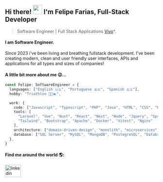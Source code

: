 <!-- <p align="center">
  <span>
    <img align="center" width="510" src="banners/programming-banner.svg" />
  </a>
  <span>
    <img align="center" width="350" src="banners/demon-guts.gif"/>
  </a>
</p> -->

<!-- <div align="center">

![](https://raw.githubusercontent.com/wnqueiroz/wnqueiroz/output/github-contribution-grid-snake.svg)

</div> -->
## Hi there! <img src="https://raw.githubusercontent.com/iampavangandhi/iampavangandhi/master/gifs/Hi.gif" width="30px"> I'm Felipe Farias, Full-Stack Developer </h2>

> Software Engineer | Full Stack Applications [Vivo](https://vivo.com.br/para-voce/)*.

#### I am Software Engineer.
Since 2023 i've been living and breathing fullstack development. I've been creating modern, clean and user friendly user interfaces, APIs and applications for all types and sizes of companies!

#### A little bit more about me 😉... 
```typescript
const Felipe: SoftwareEngineer = {
  languages: ["English 🇺🇸", "Portuguese 🇧🇷", "Spanish 🇪🇸"],
  hobby: "Triathlon 🚴🏃🏊",
  
  work: {
    code: ["Javascript", "Typescript", "PHP", "Java", "HTML", "CSS", "Python", "C#"],
    tools: [
      "Laravel", "Vue", "Nuxt", "React", "Next", "Node", "Jquery", "Spring Boot",
      "Tailwind", "Bootstrap", "Apache", "Docker", "Vitest", "Nginx"
    ],
    architecture: ["domain-driven-design", "monolith", "microservices", "design system pattern"],
    database: ["SQL Server", "MySQL", "MongoDB", "PostegreSQL", "Databricks"],
  },
}
```

#### Find me around the world 🌎:

<a href="https://www.linkedin.com/in/felipefvdev" target="_blank">
  <img src="https://raw.githubusercontent.com/maurodesouza/profile-readme-generator/master/src/assets/icons/social/linkedin/default.svg" width="52" height="40" alt="linkedin logo"  />
</a>

